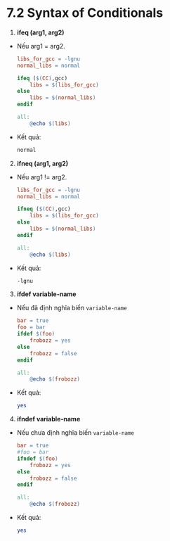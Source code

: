 # 7.2 Syntax of Conditionals

1. **ifeq (arg1, arg2)**
- Nếu arg1 = arg2.
    ```Makefile
    libs_for_gcc = -lgnu
    normal_libs = normal

    ifeq ($(CC),gcc)
        libs = $(libs_for_gcc)
    else
        libs = $(normal_libs)
    endif

    all:
        @echo $(libs)
    ```
- Kết quả: 
    ```Bash
    normal
    ```

2. **ifneq (arg1, arg2)**
- Nếu arg1 != arg2.
    ```Makefile
    libs_for_gcc = -lgnu
    normal_libs = normal

    ifneq ($(CC),gcc)
        libs = $(libs_for_gcc)
    else
        libs = $(normal_libs)
    endif

    all:
        @echo $(libs)
    ```
- Kết quả: 
    ```Bash
    -lgnu
    ```

3. **ifdef variable-name**
- Nếu đã định nghĩa biến `variable-name`
    ```Makefile
    bar = true
    foo = bar
    ifdef $(foo)
        frobozz = yes
    else
        frobozz = false
    endif

    all:
        @echo $(frobozz)
    ```
- Kết quả: 
    ```Bash
    yes
    ```

4. **ifndef variable-name**
- Nếu chưa định nghĩa biến `variable-name`
    ```Makefile
    bar = true
    #foo = bar
    ifndef $(foo)
        frobozz = yes
    else
        frobozz = false
    endif

    all:
        @echo $(frobozz)
    ```
- Kết quả: 
    ```Bash
    yes
    ```
